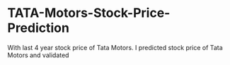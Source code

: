 # TATA-Motors-Stock-Price-Prediction
With last 4 year stock price of Tata Motors. I predicted stock price of Tata Motors and validated 
